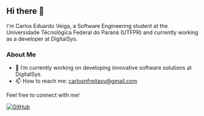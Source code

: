 ## Hi there 👋

I'm Carlos Eduardo Veiga, a Software Engineering student at the Universidade Técnológica Federal do Paraná (UTFPR) and currently working as a developer at DigitalSys.

### About Me
- 🔭 I’m currently working on developing innovative software solutions at DigitalSys.
- 📫 How to reach me: [carlosnfreitasv@gmail.com](mailto:carlosnfreitasv@gmail.com)

Feel free to connect with me!

[![GitHub](https://img.shields.io/badge/GitHub-black?style=flat&logo=github)](https://github.com/cenfv)
